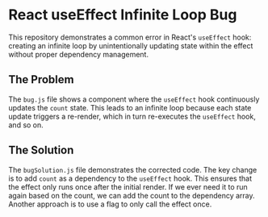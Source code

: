 # React useEffect Infinite Loop Bug

This repository demonstrates a common error in React's `useEffect` hook: creating an infinite loop by unintentionally updating state within the effect without proper dependency management. 

## The Problem

The `bug.js` file shows a component where the `useEffect` hook continuously updates the `count` state.  This leads to an infinite loop because each state update triggers a re-render, which in turn re-executes the `useEffect` hook, and so on. 

## The Solution

The `bugSolution.js` file demonstrates the corrected code. The key change is to add `count` as a dependency to the `useEffect` hook. This ensures that the effect only runs once after the initial render. If we ever need it to run again based on the count, we can add the count to the dependency array.   Another approach is to use a flag to only call the effect once.